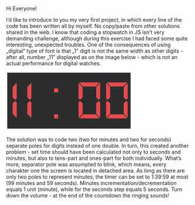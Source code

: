 Hi Everyone!

I’d like to introduce to you my very first project, in which every line of the code has been written all by myself. No copy/paste from other solutions shared in the web. I know that coding a stopwatch in JS isn’t very demanding challenge, although during this exercise I had faced some quite interesting, unexpected troubles. One of the consequences of using „digital” type of font is that „1” digit is not the same width as other digits - after all, number „11” displayed as on the image below - which is not an actual performance for digital watches.

![Uncorrect performance](https://github.com/mroch4/oventimer/blob/master/11.png)

The solution was to code two (two for minutes and two for seconds) separate poles for digits instead of one double. In turn, this created another problem - set time should have been calculated not only to seconds and minutes, but also to tens-part and ones-part for both individually. What’s more, separator pole was assumpted to blink, which means, every charakter one the screen is located in detached area. 
As long as there are only two poles to represent minutes, the timer can be set to 1:39:59 at most (99 minutes and 59 seconds). Minutes incrementation/decrementation equals 1 unit (minute), while for the seconds step equals 5 seconds. Turn down the volume - at the end of the countdown the ringing sounds!
